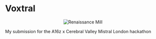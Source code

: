 # Voxtral

<p align="center"><img src="./assets/voxtral.jpg" alt="Renaissance Mill"></p>

My submission for the A16z x Cerebral Valley Mistral London hackathon
